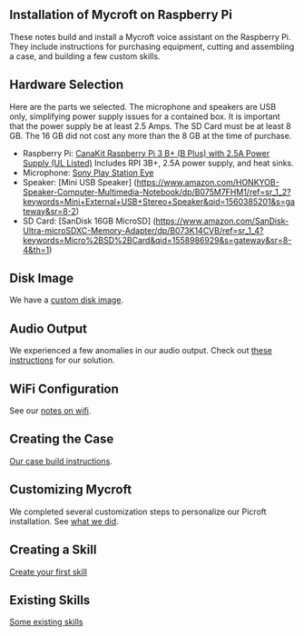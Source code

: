 Installation of Mycroft on Raspberry Pi
---------------------------------------

These notes build and install a Mycroft voice assistant
on the Raspberry Pi.  They include instructions for
purchasing equipment, cutting and assembling a case,
and building a few custom skills.

Hardware Selection
------------------

Here are the parts we selected.  The microphone and speakers are USB
only, simplifying power supply issues for a contained box. It is important
that the power supply be at least 2.5 Amps.  The SD Card must be at least
8 GB.  The 16 GB did not cost any more than the 8 GB at the time of
purchase.

- Raspberry Pi: [CanaKit Raspberry Pi 3 B+ (B Plus) with 2.5A Power Supply (UL Listed)](https://www.amazon.com/CanaKit-Raspberry-Power-Supply-Listed/dp/B07BC6WH7V/ref=sr_1_2_sspa?keywords=raspberry+pi+3+b%2B&qid=1558985414&s=gateway&sr=8-2-spons&psc=1)  Includes RPI 3B+, 2.5A power supply, and heat sinks.
- Microphone: [Sony Play Station Eye](https://www.amazon.com/Sony-Station-Camera-Packaging-PlayStation-3/dp/B0735KNH2X/ref=sr_1_1?keywords=sony+playstation+eye&qid=1560385064&s=gateway&sr=8-1)
- Speaker: [Mini USB Speaker] (https://www.amazon.com/HONKYOB-Speaker-Computer-Multimedia-Notebook/dp/B075M7FHM1/ref=sr_1_2?keywords=Mini+External+USB+Stereo+Speaker&qid=1560385201&s=gateway&sr=8-2)
- SD Card: [SanDisk 16GB MicroSD] (https://www.amazon.com/SanDisk-Ultra-microSDXC-Memory-Adapter/dp/B073K14CVB/ref=sr_1_4?keywords=Micro%2BSD%2BCard&qid=1558986929&s=gateway&sr=8-4&th=1)


Disk Image
----------

We have a [custom disk image](disk_image/).


Audio Output
------------

We experienced a few anomalies in our audio output.
Check out [these instructions](audio/) for our solution.

WiFi Configuration
------------------

See our [notes on wifi](wifi/).

Creating the Case
-----------------

[Our case build instructions](laser-cut-case/).


Customizing Mycroft
-------------------

We completed several customization steps to personalize
our Picroft installation.  See [what we did](customization/).

Creating a Skill
----------------

[Create your first skill](skills/)

Existing Skills
---------------

[Some existing skills](existing_skills/)
